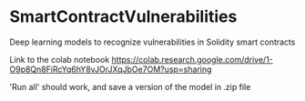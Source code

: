 # SmartContractVulnerabilities
Deep learning models to recognize vulnerabilities in Solidity smart contracts

Link to the colab notebook
https://colab.research.google.com/drive/1-O9p8Qn8FiRcYq6hY8vJOrJXqJbOe7OM?usp=sharing

'Run all' should work, and save a version of the model in .zip file
